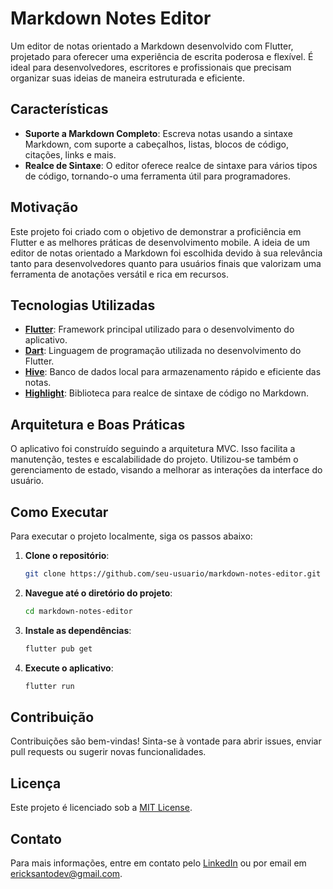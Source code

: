 # Markdown Notes Editor

Um editor de notas orientado a Markdown desenvolvido com Flutter, projetado para oferecer uma experiência de escrita poderosa e flexível. É ideal para desenvolvedores, escritores e profissionais que precisam organizar suas ideias de maneira estruturada e eficiente.

## Características

- **Suporte a Markdown Completo**: Escreva notas usando a sintaxe Markdown, com suporte a cabeçalhos, listas, blocos de código, citações, links e mais.
- **Realce de Sintaxe**: O editor oferece realce de sintaxe para vários tipos de código, tornando-o uma ferramenta útil para programadores.

## Motivação

Este projeto foi criado com o objetivo de demonstrar a proficiência em Flutter e as melhores práticas de desenvolvimento mobile. A ideia de um editor de notas orientado a Markdown foi escolhida devido à sua relevância tanto para desenvolvedores quanto para usuários finais que valorizam uma ferramenta de anotações versátil e rica em recursos.

## Tecnologias Utilizadas

- **[Flutter](https://flutter.dev/docs)**: Framework principal utilizado para o desenvolvimento do aplicativo.
- **[Dart](https://dart.dev/guides)**: Linguagem de programação utilizada no desenvolvimento do Flutter.
- **[Hive](https://docs.hivedb.dev/)**: Banco de dados local para armazenamento rápido e eficiente das notas.
- **[Highlight](https://pub.dev/packages/flutter_highlight)**: Biblioteca para realce de sintaxe de código no Markdown.

## Arquitetura e Boas Práticas

O aplicativo foi construído seguindo a arquitetura MVC. Isso facilita a manutenção, testes e escalabilidade do projeto. Utilizou-se também o gerenciamento de estado, visando a melhorar as interações da interface do usuário.

## Como Executar

Para executar o projeto localmente, siga os passos abaixo:

1. **Clone o repositório**:
   ```sh
   git clone https://github.com/seu-usuario/markdown-notes-editor.git
   ```
2. **Navegue até o diretório do projeto**:
   ```sh
   cd markdown-notes-editor
   ```
3. **Instale as dependências**:
   ```sh
   flutter pub get
   ```
4. **Execute o aplicativo**:
   ```sh
   flutter run
   ```

## Contribuição

Contribuições são bem-vindas! Sinta-se à vontade para abrir issues, enviar pull requests ou sugerir novas funcionalidades.

## Licença

Este projeto é licenciado sob a [MIT License](LICENSE).

## Contato

Para mais informações, entre em contato pelo [LinkedIn](https://www.linkedin.com/in/ericksantos11/) ou por email em ericksantodev@gmail.com.
